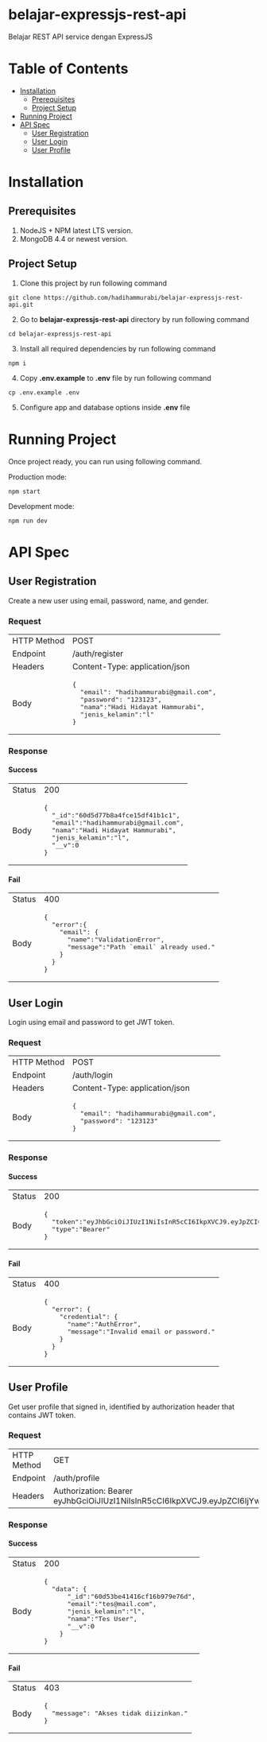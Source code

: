 # belajar-expressjs-rest-api
Belajar REST API service dengan ExpressJS

# Table of Contents
* [Installation](#installation)
  * [Prerequisites](#prerequisites)
  * [Project Setup](#project-setup)
* [Running Project](#running-project)
* [API Spec](#api-spec)
  * [User Registration](#user-registration)
  * [User Login](#user-login)
  * [User Profile](#user-profile)

# Installation
## Prerequisites
1. NodeJS + NPM latest LTS version.
2. MongoDB 4.4 or newest version.

## Project Setup
1. Clone this project by run following command
```
git clone https://github.com/hadihammurabi/belajar-expressjs-rest-api.git
```

2. Go to **belajar-expressjs-rest-api** directory by run following command
```
cd belajar-expressjs-rest-api
```

3. Install all required dependencies by run following command
```
npm i
```

4. Copy **.env.example** to **.env** file by run following command
```
cp .env.example .env
```

5. Configure app and database options inside **.env** file

# Running Project
Once project ready, you can run using following command.

Production mode:
```
npm start
```

Development mode:
```
npm run dev
```

# API Spec
## User Registration
Create a new user using email, password, name, and gender.

### Request
<table>
  <tr>
    <td>HTTP Method</td>
    <td>POST</td>
  </tr>
  <tr>
    <td>Endpoint</td>
    <td>/auth/register</td>
  </tr>
  <tr>
    <td>Headers</td>
    <td>
      Content-Type: application/json
    </td>
  </tr>
  <tr>
    <td>Body</td>
    <td>
      <pre>{
  "email": "hadihammurabi@gmail.com",
  "password": "123123",
  "nama":"Hadi Hidayat Hammurabi",
  "jenis_kelamin":"l"
}</pre>
    </td>
  </tr>
</table>

### Response
#### Success
<table>
  <tr>
    <td>Status</td>
    <td>200</td>
  </tr>
  <tr>
    <td>Body</td>
    <td>
      <pre>{
  "_id":"60d5d77b8a4fce15df41b1c1",
  "email":"hadihammurabi@gmail.com",
  "nama":"Hadi Hidayat Hammurabi",
  "jenis_kelamin":"l",
  "__v":0
}</pre>
    </td>
  </tr>
</table>

#### Fail
<table>
  <tr>
    <td>Status</td>
    <td>400</td>
  </tr>
  <tr>
    <td>Body</td>
    <td>
      <pre>{
  "error":{
    "email": {
      "name":"ValidationError",
      "message":"Path `email` already used."
    }
  }
}</pre>
    </td>
  </tr>
</table>

## User Login
Login using email and password to get JWT token.

### Request
<table>
  <tr>
    <td>HTTP Method</td>
    <td>POST</td>
  </tr>
  <tr>
    <td>Endpoint</td>
    <td>/auth/login</td>
  </tr>
  <tr>
    <td>Headers</td>
    <td>
      Content-Type: application/json
    </td>
  </tr>
  <tr>
    <td>Body</td>
    <td>
      <pre>{
  "email": "hadihammurabi@gmail.com",
  "password": "123123"
}</pre>
    </td>
  </tr>
</table>

### Response
#### Success
<table>
  <tr>
    <td>Status</td>
    <td>200</td>
  </tr>
  <tr>
    <td>Body</td>
    <td>
      <pre>{
  "token":"eyJhbGciOiJIUzI1NiIsInR5cCI6IkpXVCJ9.eyJpZCI6IjYwZDVkNzdiOGE0ZmNlMTVkZjQxYjFjMSIsImlhdCI6MTYyNDYyNzY3M30.2Sz00zzUNlTtDoUriYNdCPvXJd8uF5iK32y9vB8cJe0",
  "type":"Bearer"
}</pre>
    </td>
  </tr>
</table>

#### Fail
<table>
  <tr>
    <td>Status</td>
    <td>400</td>
  </tr>
  <tr>
    <td>Body</td>
    <td>
      <pre>{
  "error": {
    "credential": {
      "name":"AuthError",
      "message":"Invalid email or password."
    }
  }
}</pre>
    </td>
  </tr>
</table>

## User Profile
Get user profile that signed in, identified by authorization header that contains JWT token.

### Request
<table>
  <tr>
    <td>HTTP Method</td>
    <td>GET</td>
  </tr>
  <tr>
    <td>Endpoint</td>
    <td>/auth/profile</td>
  </tr>
  <tr>
    <td>Headers</td>
    <td>
      Authorization: Bearer eyJhbGciOiJIUzI1NiIsInR5cCI6IkpXVCJ9.eyJpZCI6IjYwZDVkNzdiOGE0ZmNlMTVkZjQxYjFjMSIsImlhdCI6MTYyNDYyNzY3M30.2Sz00zzUNlTtDoUriYNdCPvXJd8uF5iK32y9vB8cJe0
    </td>
  </tr>
</table>

### Response
#### Success
<table>
  <tr>
    <td>Status</td>
    <td>200</td>
  </tr>
  <tr>
    <td>Body</td>
    <td>
      <pre>{
  "data": {
      "_id":"60d53be41416cf16b979e76d",
      "email":"tes@mail.com",
      "jenis_kelamin":"l",
      "nama":"Tes User",
      "__v":0
    }
}</pre>
    </td>
  </tr>
</table>

#### Fail
<table>
  <tr>
    <td>Status</td>
    <td>403</td>
  </tr>
  <tr>
    <td>Body</td>
    <td>
      <pre>{
  "message": "Akses tidak diizinkan."
}</pre>
    </td>
  </tr>
</table>
